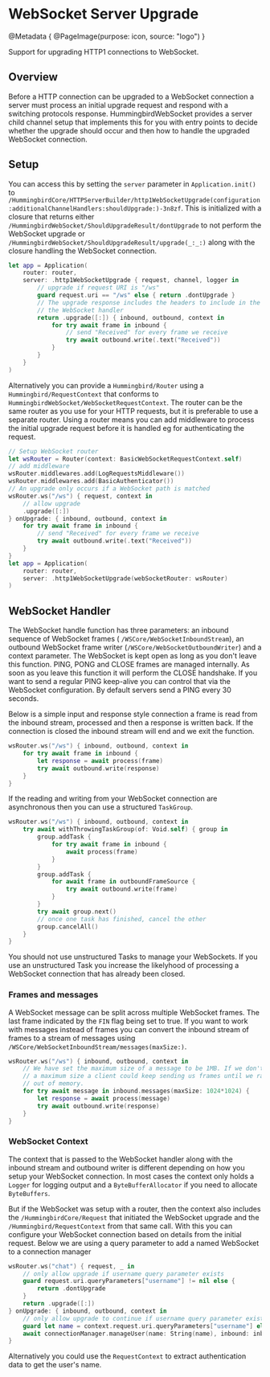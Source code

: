 # WebSocket Server Upgrade

@Metadata {
    @PageImage(purpose: icon, source: "logo")
}

Support for upgrading HTTP1 connections to WebSocket.

## Overview

Before a HTTP connection can be upgraded to a WebSocket connection a server must process an initial upgrade request and respond with a switching protocols response. HummingbirdWebSocket provides a server child channel setup that implements this for you with entry points to decide whether the upgrade should occur and then how to handle the upgraded WebSocket connection.

## Setup

You can access this by setting the `server` parameter in `Application.init()` to ``/HummingbirdCore/HTTPServerBuilder/http1WebSocketUpgrade(configuration:additionalChannelHandlers:shouldUpgrade:)-3n8zf``. This is initialized with a closure that returns either ``/HummingbirdWebSocket/ShouldUpgradeResult/dontUpgrade`` to not perform the WebSocket upgrade or ``/HummingbirdWebSocket/ShouldUpgradeResult/upgrade(_:_:)`` along with the closure handling the WebSocket connection.

```swift
let app = Application(
    router: router,
    server: .http1WebSocketUpgrade { request, channel, logger in
        // upgrade if request URI is "/ws"
        guard request.uri == "/ws" else { return .dontUpgrade }
        // The upgrade response includes the headers to include in the response and 
        // the WebSocket handler
        return .upgrade([:]) { inbound, outbound, context in
            for try await frame in inbound {
                // send "Received" for every frame we receive
                try await outbound.write(.text("Received"))
            }
        }
    }
)
```

Alternatively you can provide a ``Hummingbird/Router`` using a ``Hummingbird/RequestContext`` that conforms to ``HummingbirdWebSocket/WebSocketRequestContext``. The router can be the same router as you use for your HTTP requests, but it is preferable to use a separate router. Using a router means you can add middleware to process the initial upgrade request before it is handled eg for authenticating the request. 

```swift
// Setup WebSocket router
let wsRouter = Router(context: BasicWebSocketRequestContext.self)
// add middleware
wsRouter.middlewares.add(LogRequestsMiddleware())
wsRouter.middlewares.add(BasicAuthenticator())
// An upgrade only occurs if a WebSocket path is matched
wsRouter.ws("/ws") { request, context in
    // allow upgrade
    .upgrade([:])
} onUpgrade: { inbound, outbound, context in
    for try await frame in inbound {
        // send "Received" for every frame we receive
        try await outbound.write(.text("Received"))
    }
}
let app = Application(
    router: router,
    server: .http1WebSocketUpgrade(webSocketRouter: wsRouter)
)
```

## WebSocket Handler

The WebSocket handle function has three parameters: an inbound sequence of WebSocket frames ( ``/WSCore/WebSocketInboundStream``), an outbound WebSocket frame writer (``/WSCore/WebSocketOutboundWriter``) and a context parameter. The WebSocket is kept open as long as you don't leave this function. PING, PONG and CLOSE frames are managed internally. As soon as you leave this function it will perform the CLOSE handshake. If you want to send a regular PING keep-alive you can control that via the WebSocket configuration. By default servers send a PING every 30 seconds. 

Below is a simple input and response style connection a frame is read from the inbound stream, processed and then a response is written back. If the connection is closed the inbound stream will end and we exit the function.

```swift
wsRouter.ws("/ws") { inbound, outbound, context in
    for try await frame in inbound {
        let response = await process(frame)
        try await outbound.write(response)
    }
}
```

If the reading and writing from your WebSocket connection are asynchronous then you can use a structured `TaskGroup`.

```swift
wsRouter.ws("/ws") { inbound, outbound, context in
    try await withThrowingTaskGroup(of: Void.self) { group in
        group.addTask {
            for try await frame in inbound {
                await process(frame)
            }
        }
        group.addTask {
            for await frame in outboundFrameSource {
                try await outbound.write(frame)
            }
        }
        try await group.next()
        // once one task has finished, cancel the other
        group.cancelAll()
    }
}
```
You should not use unstructured Tasks to manage your WebSockets. If you use an unstructured Task you increase the likelyhood of processing a WebSocket connection that has already been closed.

### Frames and messages

A WebSocket message can be split across multiple WebSocket frames. The last frame indicated by the `FIN` flag being set to true. If you want to work with messages instead of frames you can convert the inbound stream of frames to a stream of messages using ``/WSCore/WebSocketInboundStream/messages(maxSize:)``.

```swift
wsRouter.ws("/ws") { inbound, outbound, context in
    // We have set the maximum size of a message to be 1MB. If we don't set
    // a maximum size a client could keep sending us frames until we ran 
    // out of memory.
    for try await message in inbound.messages(maxSize: 1024*1024) {
        let response = await process(message)
        try await outbound.write(response)
    }
}
```

### WebSocket Context

The context that is passed to the WebSocket handler along with the inbound stream and outbound writer is different depending on how you setup your WebSocket connection. In most cases the context only holds a `Logger` for logging output and a `ByteBufferAllocator` if you need to allocate `ByteBuffers`. 

But if the WebSocket was setup with a router, then the context also includes the ``/HummingbirdCore/Request`` that initiated the WebSocket upgrade and the ``/Hummingbird/RequestContext`` from that same call. With this you can configure your WebSocket connection based on details from the initial request. Below we are using a query parameter to add a named WebSocket to a connection manager

```swift
wsRouter.ws("chat") { request, _ in
    // only allow upgrade if username query parameter exists
    guard request.uri.queryParameters["username"] != nil else {
        return .dontUpgrade
    }
    return .upgrade([:])
} onUpgrade: { inbound, outbound, context in
    // only allow upgrade to continue if username query parameter exists
    guard let name = context.request.uri.queryParameters["username"] else { return }
    await connectionManager.manageUser(name: String(name), inbound: inbound, outbound: outbound)
}
```

Alternatively you could use the `RequestContext` to extract authentication data to get the user's name.
